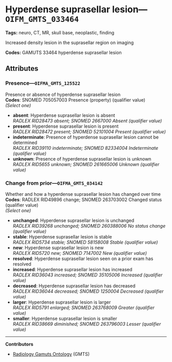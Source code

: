 # Hyperdense suprasellar lesion—`OIFM_GMTS_033464`

**Tags:** neuro, CT, MR, skull base, neoplastic, finding

Increased density lesion in the suprasellar region on imaging

**Codes:** GAMUTS 33464 hyperdense suprasellar lesion

## Attributes

### Presence—`OIFMA_GMTS_125522`

Presence or absence of hyperdense suprasellar lesion  
**Codes**: SNOMED 705057003 Presence (property) (qualifier value)  
*(Select one)*

- **absent**: Hyperdense suprasellar lesion is absent  
_RADLEX RID28473 absent; SNOMED 2667000 Absent (qualifier value)_
- **present**: Hyperdense suprasellar lesion is present  
_RADLEX RID28472 present; SNOMED 52101004 Present (qualifier value)_
- **indeterminate**: Presence of hyperdense suprasellar lesion cannot be determined  
_RADLEX RID39110 indeterminate; SNOMED 82334004 Indeterminate (qualifier value)_
- **unknown**: Presence of hyperdense suprasellar lesion is unknown  
_RADLEX RID5655 unknown; SNOMED 261665006 Unknown (qualifier value)_

### Change from prior—`OIFMA_GMTS_034142`

Whether and how a hyperdense suprasellar lesion has changed over time  
**Codes**: RADLEX RID49896 change; SNOMED 263703002 Changed status (qualifier value)  
*(Select one)*

- **unchanged**: Hyperdense suprasellar lesion is unchanged  
_RADLEX RID39268 unchanged; SNOMED 260388006 No status change (qualifier value)_
- **stable**: Hyperdense suprasellar lesion is stable  
_RADLEX RID5734 stable; SNOMED 58158008 Stable (qualifier value)_
- **new**: Hyperdense suprasellar lesion is new  
_RADLEX RID5720 new; SNOMED 7147002 New (qualifier value)_
- **resolved**: Hyperdense suprasellar lesion seen on a prior exam has resolved  
- **increased**: Hyperdense suprasellar lesion has increased  
_RADLEX RID36043 increased; SNOMED 35105006 Increased (qualifier value)_
- **decreased**: Hyperdense suprasellar lesion has decreased  
_RADLEX RID36044 decreased; SNOMED 1250004 Decreased (qualifier value)_
- **larger**: Hyperdense suprasellar lesion is larger  
_RADLEX RID5791 enlarged; SNOMED 263768009 Greater (qualifier value)_
- **smaller**: Hyperdense suprasellar lesion is smaller  
_RADLEX RID38669 diminished; SNOMED 263796003 Lesser (qualifier value)_

---

**Contributors**

- [Radiology Gamuts Ontology](https://gamuts.net/) (GMTS)